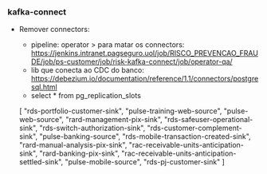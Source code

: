 ### kafka-connect
- Remover connectors:
    - pipeline: operator > para matar os connectors: https://jenkins.intranet.pagseguro.uol/job/RISCO_PREVENCAO_FRAUDE/job/ps-customer/job/risk-kafka-connect/job/operator-qa/
    - lib que conecta ao CDC do banco: https://debezium.io/documentation/reference/1.1/connectors/postgresql.html
    - select * from pg_replication_slots



    [
"rds-portfolio-customer-sink",
"pulse-training-web-source",
"pulse-web-source",
"rard-management-pix-sink",
"rds-safeuser-operational-sink",
"rds-switch-authorization-sink",
"rds-customer-complement-sink",
"pulse-banking-source",
"rds-mobile-transaction-created-sink",
"rard-manual-analysis-pix-sink",
"rac-receivable-units-anticipation-sink",
"rard-banking-pix-sink",
"rac-receivable-units-anticipation-settled-sink",
"pulse-mobile-source",
"rds-pj-customer-sink"
]